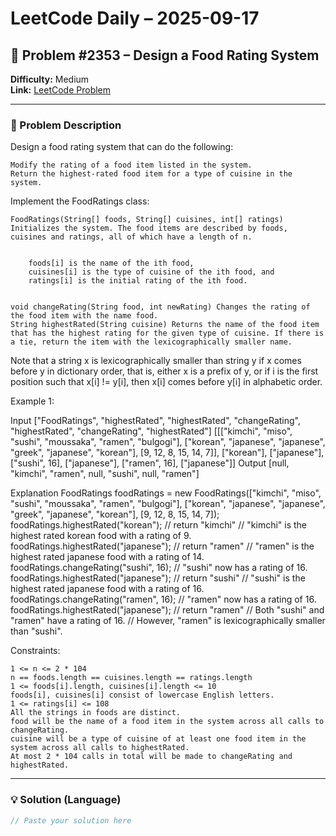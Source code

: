 # LeetCode Daily – 2025-09-17

## 🧠 Problem #2353 – **Design a Food Rating System**
**Difficulty:** Medium  
**Link:** [LeetCode Problem](https://leetcode.com/problems/design-a-food-rating-system)

---

### 📝 Problem Description

Design a food rating system that can do the following:


	Modify the rating of a food item listed in the system.
	Return the highest-rated food item for a type of cuisine in the system.


Implement the FoodRatings class:


	FoodRatings(String[] foods, String[] cuisines, int[] ratings) Initializes the system. The food items are described by foods, cuisines and ratings, all of which have a length of n.

	
		foods[i] is the name of the ith food,
		cuisines[i] is the type of cuisine of the ith food, and
		ratings[i] is the initial rating of the ith food.
	
	
	void changeRating(String food, int newRating) Changes the rating of the food item with the name food.
	String highestRated(String cuisine) Returns the name of the food item that has the highest rating for the given type of cuisine. If there is a tie, return the item with the lexicographically smaller name.


Note that a string x is lexicographically smaller than string y if x comes before y in dictionary order, that is, either x is a prefix of y, or if i is the first position such that x[i] != y[i], then x[i] comes before y[i] in alphabetic order.

 
Example 1:


Input
[&quot;FoodRatings&quot;, &quot;highestRated&quot;, &quot;highestRated&quot;, &quot;changeRating&quot;, &quot;highestRated&quot;, &quot;changeRating&quot;, &quot;highestRated&quot;]
[[[&quot;kimchi&quot;, &quot;miso&quot;, &quot;sushi&quot;, &quot;moussaka&quot;, &quot;ramen&quot;, &quot;bulgogi&quot;], [&quot;korean&quot;, &quot;japanese&quot;, &quot;japanese&quot;, &quot;greek&quot;, &quot;japanese&quot;, &quot;korean&quot;], [9, 12, 8, 15, 14, 7]], [&quot;korean&quot;], [&quot;japanese&quot;], [&quot;sushi&quot;, 16], [&quot;japanese&quot;], [&quot;ramen&quot;, 16], [&quot;japanese&quot;]]
Output
[null, &quot;kimchi&quot;, &quot;ramen&quot;, null, &quot;sushi&quot;, null, &quot;ramen&quot;]

Explanation
FoodRatings foodRatings = new FoodRatings([&quot;kimchi&quot;, &quot;miso&quot;, &quot;sushi&quot;, &quot;moussaka&quot;, &quot;ramen&quot;, &quot;bulgogi&quot;], [&quot;korean&quot;, &quot;japanese&quot;, &quot;japanese&quot;, &quot;greek&quot;, &quot;japanese&quot;, &quot;korean&quot;], [9, 12, 8, 15, 14, 7]);
foodRatings.highestRated(&quot;korean&quot;); // return &quot;kimchi&quot;
                                    // &quot;kimchi&quot; is the highest rated korean food with a rating of 9.
foodRatings.highestRated(&quot;japanese&quot;); // return &quot;ramen&quot;
                                      // &quot;ramen&quot; is the highest rated japanese food with a rating of 14.
foodRatings.changeRating(&quot;sushi&quot;, 16); // &quot;sushi&quot; now has a rating of 16.
foodRatings.highestRated(&quot;japanese&quot;); // return &quot;sushi&quot;
                                      // &quot;sushi&quot; is the highest rated japanese food with a rating of 16.
foodRatings.changeRating(&quot;ramen&quot;, 16); // &quot;ramen&quot; now has a rating of 16.
foodRatings.highestRated(&quot;japanese&quot;); // return &quot;ramen&quot;
                                      // Both &quot;sushi&quot; and &quot;ramen&quot; have a rating of 16.
                                      // However, &quot;ramen&quot; is lexicographically smaller than &quot;sushi&quot;.


 
Constraints:


	1 <= n <= 2 * 104
	n == foods.length == cuisines.length == ratings.length
	1 <= foods[i].length, cuisines[i].length <= 10
	foods[i], cuisines[i] consist of lowercase English letters.
	1 <= ratings[i] <= 108
	All the strings in foods are distinct.
	food will be the name of a food item in the system across all calls to changeRating.
	cuisine will be a type of cuisine of at least one food item in the system across all calls to highestRated.
	At most 2 * 104 calls in total will be made to changeRating and highestRated.

---

### 💡 Solution (Language)

```cpp
// Paste your solution here
